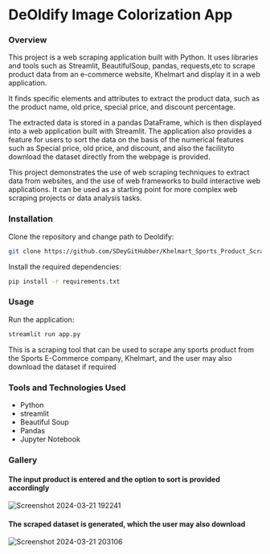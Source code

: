 # DeOldify Image Colorization App

### Overview

This project is a web scraping application built with Python. It uses libraries and tools such as Streamlit, BeautifulSoup, pandas, requests,etc to scrape product data from an e-commerce website, Khelmart and display it in a web application.

It finds specific elements and attributes to extract the product data, such as the product name, old price, special price, and discount percentage.

The extracted data is stored in a pandas DataFrame, which is then displayed into a web application built with Streamlit. The application also provides a feature for users to sort the data on the basis of the numerical features such as Special price, old price, and discount, and also the facilityto download the dataset directly from the webpage is provided.

This project demonstrates the use of web scraping techniques to extract data from websites, and the use of web frameworks to build interactive web applications. It can be used as a starting point for more complex web scraping projects or data analysis tasks.
### Installation
Clone the repository and change path to Deoldify:
```bash
git clone https://github.com/SDeyGitHubber/Khelmart_Sports_Product_Scraper
```

Install the required dependencies:

```bash
pip install -r requirements.txt
```

### Usage
Run the application:

```bash
streamlit run app.py
```
This is a scraping tool that can be used to scrape any sports product from the Sports E-Commerce company, Khelmart, and the user may also download the dataset if required
### Tools and Technologies Used
- Python
- streamlit
- Beautiful Soup
- Pandas
- Jupyter Notebook

### Gallery

#### The input product is entered and the option to sort is provided accordingly
![Screenshot 2024-03-21 192241](https://github.com/SDeyGitHubber/Khelmart_Sports_Product_Scraper/assets/114286007/11a4d8d4-31e0-48df-a573-37bae9b6029a)

#### The scraped dataset is generated, which the user may also download
![Screenshot 2024-03-21 203106](https://github.com/SDeyGitHubber/Khelmart_Sports_Product_Scraper/assets/114286007/6a07c25d-e2d7-4e0d-9628-dfe3fadcd749)
